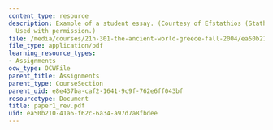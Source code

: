 ```yaml
---
content_type: resource
description: Example of a student essay. (Courtesy of Efstathios (Stathis) Metsovitis.
  Used with permission.)
file: /media/courses/21h-301-the-ancient-world-greece-fall-2004/ea50b21041a6f62c6a34a97d7a8fbdee_paper1_rev.pdf
file_type: application/pdf
learning_resource_types:
- Assignments
ocw_type: OCWFile
parent_title: Assignments
parent_type: CourseSection
parent_uid: e8e437ba-caf2-1641-9c9f-762e6ff043bf
resourcetype: Document
title: paper1_rev.pdf
uid: ea50b210-41a6-f62c-6a34-a97d7a8fbdee
---
```

